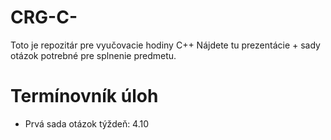 # CRG-C-

Toto je repozitár pre vyučovacie hodiny C++
Nájdete tu prezentácie + sady otázok potrebné pre splnenie predmetu.

# Termínovník úloh
+ Prvá sada otázok  týždeň: 4.10
